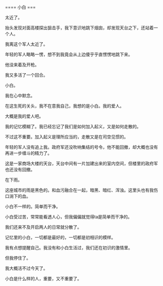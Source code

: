 


==== 小白  ===


太近了。

抬头发现对面高楼探出狙击手，我下意识地跳下烟囱，却发现天台之下，还站着一个人。

我离这个军人太近了。

年轻的军人略略一愣，想不到我竟会从上边傻乎乎直愣愣地跳下来。

他没来着及开枪。

我又多活了一个回合。

小白。

我在心中默念。

在这生死的关头，我不在意我自己，我想的是小白。我的爱人。

大概是我的爱人吧。

我的记忆模糊了。我已经忘记了我们是如何加入起义，又是如何走散的。

不过这不重要。加入起义是理所应当的，走散又是在司空见惯的。

年轻的军人没有追上我。政府军还没吹响集结的号令，他不能回撤，却大概也没有再进一步缠斗的精力了。

这是一家商场大楼的天台，天台中间有一片加建出来的室内空间，但楼里的政府军也还没有回撤。

在下雨。

这座城市的雨是黑色的。和血污融合在一起，暗黑、暗红、浑浊。这里头也有我伤口淌下的血。

小白不一样的。简单而干净。

小白受过苦，常常能看透人心，但我偏偏就觉得ta是简单而干净的。

我们还来不及开启两人的日常就分散了。

记忆里的小白，一切都是最好的，一切都是初相识的模样。

我有点想提醒自己。我没有和小白生活过，我们还在初识的激情里。

但我停住了。

我大概活不过今天了。

小白是什么样的人，重要，又不重要了。